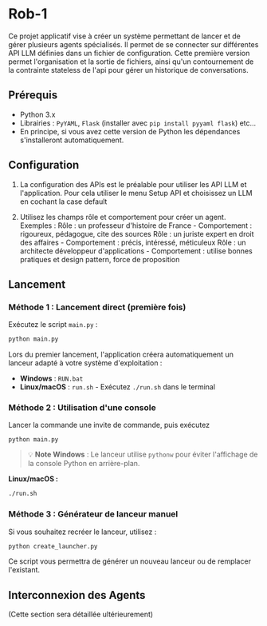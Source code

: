 # Rob-1

Ce projet applicatif vise à créer un système permettant de lancer et de gérer plusieurs agents spécialisés. Il permet de se connecter sur différentes API LLM définies dans un fichier de configuration. Cette première version permet l'organisation et la sortie de fichiers, ainsi qu'un contournement de la contrainte stateless de l'api pour gérer un historique de conversations. 

## Prérequis

* Python 3.x
* Librairies : `PyYAML`, `Flask` (installer avec `pip install pyyaml flask`) etc...
* En principe, si vous avez cette version de Python les dépendances s'installeront automatiquement.

## Configuration

1.  La configuration des APIs est le préalable pour utiliser les API LLM  et l'application. Pour cela utiliser le menu Setup API et choisissez un LLM en cochant la case default

2.  Utilisez les champs rôle et comportement pour créer un agent.
  Exemples : 
    Rôle : un professeur d'histoire de France - Comportement : rigoureux, pédagogue, cite des sources
    Rôle : un juriste expert en droit des affaires - Comportement : précis, intéressé, méticuleux
    Rôle : un architecte développeur d'applications - Comportement : utilise bonnes pratiques et design pattern, force de proposition 

## Lancement

### Méthode 1 : Lancement direct (première fois)

Exécutez le script `main.py` :

```bash
python main.py
```

Lors du premier lancement, l'application créera automatiquement un lanceur adapté à votre système d'exploitation :
- **Windows** : `RUN.bat` 
- **Linux/macOS** : `run.sh` - Exécutez `./run.sh` dans le terminal

### Méthode 2 : Utilisation d'une console

Lancer la commande une invite de commande, puis exécutez

```
python main.py
```


> 💡 **Note Windows** : Le lanceur utilise `pythonw` pour éviter l'affichage de la console Python en arrière-plan.

**Linux/macOS :**
```bash
./run.sh
```

### Méthode 3 : Générateur de lanceur manuel

Si vous souhaitez recréer le lanceur, utilisez :

```bash
python create_launcher.py
```

Ce script vous permettra de générer un nouveau lanceur ou de remplacer l'existant.

## Interconnexion des Agents

(Cette section sera détaillée ultérieurement)

